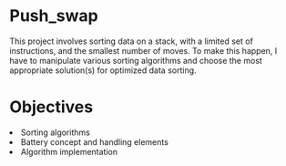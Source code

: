 # Push_swap
This project involves sorting data on a stack, with a limited set of instructions, and the smallest number of moves. To make this happen, I have to manipulate various sorting algorithms and choose the most appropriate solution(s) for optimized data sorting.

# Objectives 
  <li>Sorting algorithms</li>
  <li>Battery concept and handling elements</li>
  <li>Algorithm implementation</li>
